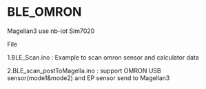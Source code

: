 # BLE_OMRON

Magellan3 use nb-iot Sim7020 

File

1.BLE_Scan.ino : Example to scan omron sensor and calculator data

2.BLE_scan_postToMagella.ino : support OMRON USB sensor(mode1&mode2) and EP sensor send to Magellan3
